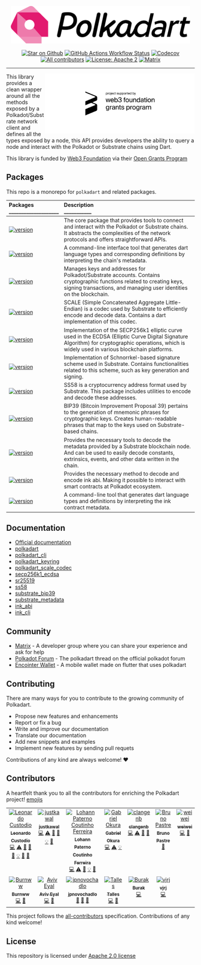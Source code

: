 <p align="center">
<img src="https://raw.githubusercontent.com/leonardocustodio/polkadart/main/resources/polkadart-logo.png" height="100" alt="Polkadart" />
</p>

<p align="center">
<a href="https://github.com/leonardocustodio/polkadart"><img src="https://img.shields.io/github/stars/leonardocustodio/polkadart.svg?style=flat&logo=github&colorB=deeppink&label=Stars" alt="Star on Github"></a>
<a href="https://github.com/leonardocustodio/polkadart/actions/workflows/tests.yml"><img alt="GitHub Actions Workflow Status" src="https://img.shields.io/github/actions/workflow/status/leonardocustodio/polkadart/tests.yml?style=flat&label=Tests"></a>
<a href="https://codecov.io/gh/leonardocustodio/polkadart"><img src="https://img.shields.io/codecov/c/github/leonardocustodio/polkadart?label=Codecov&token=HG3K4LW5UN" alt="Codecov"></a>
<a href="#contributors"><img src="https://img.shields.io/github/all-contributors/leonardocustodio/polkadart?color=ee8449&label=All%20Contributors" alt="All contributors"></a>
<a href="https://www.apache.org/licenses/LICENSE-2.0"><img src="https://img.shields.io/badge/license-Apache%202.0-purple.svg?label=License" alt="License: Apache 2"></a>
<a href="https://matrix.to/#/%23polkadart:matrix.org"><img alt="Matrix" src="https://img.shields.io/matrix/polkadart%3Amatrix.org?label=Matrix.org"></a>
</p>

---

<img align="right" width="400" src="https://raw.githubusercontent.com/w3f/Grants-Program/00855ef70bc503433dc9fccc057c2f66a426a82b/static/img/badge_black.svg" />

This library provides a clean wrapper around all the methods exposed by a Polkadot/Substrate network client and defines all the types exposed by a node, this API provides developers the ability to query a node and interact with the Polkadot or Substrate chains using Dart.

This library is funded by [Web3 Foundation](https://web3.foundation) via their [Open Grants Program](https://github.com/w3f/Open-Grants-Program)

## Packages

This repo is a monorepo for `polkadart` and related packages.

| Packages <br>____________________ | Description <br>___________                            |
|:---------------------------------------------------------------------------|:----------------------------------------|
| [![version][pkg:polkadart:version]][pkg:polkadart]                         | The core package that provides tools to connect and interact with the Polkadot or Substrate chains. It abstracts the complexities of the network protocols and offers straightforward APIs. |
| [![version][pkg:polkadart_cli:version]][pkg:polkadart_cli]                 | A command-line interface tool that generates dart language types and corresponding definitions by interpreting the chain's metadata. |
| [![version][pkg:polkadart_keyring:version]][pkg:polkadart_keyring]         | Manages keys and addresses for Polkadot/Substrate accounts. Contains cryptographic functions related to creating keys, signing transactions, and managing user identities on the blockchain. |
| [![version][pkg:polkadart_scale_codec:version]][pkg:polkadart_scale_codec] | SCALE (Simple Concatenated Aggregate Little-Endian) is a codec used by Substrate to efficiently encode and decode data. Contains a dart implementation of this codec. |
| [![version][pkg:secp256k1_ecdsa:version]][pkg:secp256k1_ecdsa]             | Implementation of the SECP256k1 elliptic curve used in the ECDSA (Elliptic Curve Digital Signature Algorithm) for cryptographic operations, which is widely used in various blockchain platforms. |
| [![version][pkg:sr25519:version]][pkg:sr25519]                             | Implementation of Schnorrkel-based signature scheme used in Substrate. Contains functionalities related to this scheme, such as key generation and signing. |
| [![version][pkg:ss58:version]][pkg:ss58]                                   | SS58 is a cryptocurrency address format used by Substrate. This package includes utilities to encode and decode these addresses. |
| [![version][pkg:substrate_bip39:version]][pkg:substrate_bip39]             | BIP39 (Bitcoin Improvement Proposal 39) pertains to the generation of mnemonic phrases for cryptographic keys. Creates human-readable phrases that map to the keys used on Substrate-based chains. |
| [![version][pkg:substrate_metadata:version]][pkg:substrate_metadata]       | Provides the necessary tools to decode the metadata provided by a Substrate blockchain node. And can be used to easily decode constants, extrinsics, events, and other data written in the chain. |
| [![version][pkg:ink_abi:version]][pkg:ink_abi]                             | Provides the necessary method to decode and encode ink abi. Making it possible to interact with smart contracts at Polkadot ecosystem.  |
| [![version][pkg:ink_cli:version]][pkg:ink_cli]                             | A command-line tool that generates dart language types and definitions by interpreting the ink contract metadata.  |

## Documentation

- [Official documentation](https://polkadart.dev)
- [polkadart](https://pub.dev/documentation/polkadart/latest/)
- [polkadart_cli](https://pub.dev/documentation/polkadart_cli/latest/)
- [polkadart_keyring](https://pub.dev/documentation/polkadart_keyring/latest/)
- [polkadart_scale_codec](https://pub.dev/documentation/polkadart_scale_codec/latest/)
- [secp256k1_ecdsa](https://pub.dev/documentation/secp256k1_ecdsa/latest/)
- [sr25519](https://pub.dev/documentation/sr25519/latest/)
- [ss58](https://pub.dev/documentation/ss58/latest/)
- [substrate_bip39](https://pub.dev/documentation/substrate_bip39/latest/)
- [substrate_metadata](https://pub.dev/documentation/substrate_metadata/latest/)
- [ink_abi](https://pub.dev/documentation/ink_abi/latest/)
- [ink_cli](https://pub.dev/documentation/ink_cli/latest/)

## Community

 - [Matrix](https://matrix.to/#/%23polkadart:matrix.org) - A developer group where you can share your experience and ask for help
 - [Polkadot Forum](https://forum.polkadot.network/t/introducing-polkadart-a-dart-and-flutter-library-for-polkadot-based-blockchains/10697) - The polkadart thread on the official polkadot forum 
 - [Encointer Wallet](https://github.com/encointer/encointer-wallet-flutter) - A mobile wallet made on flutter that uses polkadart

## Contributing

There are many ways for you to contribute to the growing community of Polkadart.
- Propose new features and enhancements
- Report or fix a bug
- Write and improve our documentation
- Translate our documentation
- Add new snippets and examples
- Implement new features by sending pull requets

Contributions of any kind are always welcome! ❤️

## Contributors

A heartfelt thank you to all the contributors for enriching the Polkadart project! [emojis](https://allcontributors.org/docs/en/emoji-key)

<!-- ALL-CONTRIBUTORS-LIST:START - Do not remove or modify this section -->
<!-- prettier-ignore-start -->
<!-- markdownlint-disable -->
<table>
  <tbody>
    <tr>
      <td align="center" valign="top" width="14.28%"><a href="https://github.com/leonardocustodio"><img src="https://avatars.githubusercontent.com/u/5619696?v=4?s=100" width="100px;" alt="Leonardo Custodio"/><br /><sub><b>Leonardo Custodio</b></sub></a><br /><a href="https://github.com/leonardocustodio/polkadart/commits?author=leonardocustodio" title="Code">💻</a> <a href="https://github.com/leonardocustodio/polkadart/commits?author=leonardocustodio" title="Tests">⚠️</a> <a href="https://github.com/leonardocustodio/polkadart/pulls?q=is%3Apr+reviewed-by%3Aleonardocustodio" title="Reviewed Pull Requests">👀</a> <a href="#question-leonardocustodio" title="Answering Questions">💬</a> <a href="#maintenance-leonardocustodio" title="Maintenance">🚧</a> <a href="#example-leonardocustodio" title="Examples">💡</a> <a href="https://github.com/leonardocustodio/polkadart/commits?author=leonardocustodio" title="Documentation">📖</a> <a href="https://github.com/leonardocustodio/polkadart/issues?q=author%3Aleonardocustodio" title="Bug reports">🐛</a></td>
      <td align="center" valign="top" width="14.28%"><a href="https://kawal.dev"><img src="https://avatars.githubusercontent.com/u/49296873?v=4?s=100" width="100px;" alt="justkawal"/><br /><sub><b>justkawal</b></sub></a><br /><a href="https://github.com/leonardocustodio/polkadart/commits?author=justkawal" title="Code">💻</a> <a href="https://github.com/leonardocustodio/polkadart/commits?author=justkawal" title="Tests">⚠️</a> <a href="https://github.com/leonardocustodio/polkadart/pulls?q=is%3Apr+reviewed-by%3Ajustkawal" title="Reviewed Pull Requests">👀</a> <a href="#maintenance-justkawal" title="Maintenance">🚧</a> <a href="#example-justkawal" title="Examples">💡</a> <a href="https://github.com/leonardocustodio/polkadart/issues?q=author%3Ajustkawal" title="Bug reports">🐛</a></td>
      <td align="center" valign="top" width="14.28%"><a href="http://www.lohannferreira.com.br"><img src="https://avatars.githubusercontent.com/u/4323004?v=4?s=100" width="100px;" alt="Lohann Paterno Coutinho Ferreira"/><br /><sub><b>Lohann Paterno Coutinho Ferreira</b></sub></a><br /><a href="https://github.com/leonardocustodio/polkadart/commits?author=Lohann" title="Code">💻</a> <a href="https://github.com/leonardocustodio/polkadart/commits?author=Lohann" title="Tests">⚠️</a> <a href="https://github.com/leonardocustodio/polkadart/pulls?q=is%3Apr+reviewed-by%3ALohann" title="Reviewed Pull Requests">👀</a> <a href="#example-Lohann" title="Examples">💡</a> <a href="https://github.com/leonardocustodio/polkadart/issues?q=author%3ALohann" title="Bug reports">🐛</a></td>
      <td align="center" valign="top" width="14.28%"><a href="https://github.com/gabrielokura"><img src="https://avatars.githubusercontent.com/u/26012776?v=4?s=100" width="100px;" alt="Gabriel Okura"/><br /><sub><b>Gabriel Okura</b></sub></a><br /><a href="https://github.com/leonardocustodio/polkadart/commits?author=gabrielokura" title="Code">💻</a> <a href="https://github.com/leonardocustodio/polkadart/commits?author=gabrielokura" title="Tests">⚠️</a> <a href="#example-gabrielokura" title="Examples">💡</a></td>
      <td align="center" valign="top" width="14.28%"><a href="https://github.com/clangenb"><img src="https://avatars.githubusercontent.com/u/37865735?v=4?s=100" width="100px;" alt="clangenb"/><br /><sub><b>clangenb</b></sub></a><br /><a href="https://github.com/leonardocustodio/polkadart/commits?author=clangenb" title="Code">💻</a> <a href="https://github.com/leonardocustodio/polkadart/commits?author=clangenb" title="Tests">⚠️</a> <a href="https://github.com/leonardocustodio/polkadart/issues?q=author%3Aclangenb" title="Bug reports">🐛</a> <a href="#question-clangenb" title="Answering Questions">💬</a></td>
      <td align="center" valign="top" width="14.28%"><a href="https://pastre.dev"><img src="https://avatars.githubusercontent.com/u/6251198?v=4?s=100" width="100px;" alt="Bruno Pastre"/><br /><sub><b>Bruno Pastre</b></sub></a><br /><a href="https://github.com/leonardocustodio/polkadart/pulls?q=is%3Apr+reviewed-by%3Apastre" title="Reviewed Pull Requests">👀</a></td>
      <td align="center" valign="top" width="14.28%"><a href="https://github.com/weishirongzhen"><img src="https://avatars.githubusercontent.com/u/54241621?v=4?s=100" width="100px;" alt="weiwei"/><br /><sub><b>weiwei</b></sub></a><br /><a href="https://github.com/leonardocustodio/polkadart/commits?author=weishirongzhen" title="Code">💻</a> <a href="https://github.com/leonardocustodio/polkadart/issues?q=author%3Aweishirongzhen" title="Bug reports">🐛</a></td>
    </tr>
    <tr>
      <td align="center" valign="top" width="14.28%"><a href="https://github.com/BurnWW"><img src="https://avatars.githubusercontent.com/u/94514135?v=4?s=100" width="100px;" alt="Burnww"/><br /><sub><b>Burnww</b></sub></a><br /><a href="https://github.com/leonardocustodio/polkadart/commits?author=BurnWW" title="Code">💻</a> <a href="https://github.com/leonardocustodio/polkadart/issues?q=author%3ABurnWW" title="Bug reports">🐛</a></td>
      <td align="center" valign="top" width="14.28%"><a href="https://avive.github.io"><img src="https://avatars.githubusercontent.com/u/96002?v=4?s=100" width="100px;" alt="Aviv Eyal"/><br /><sub><b>Aviv Eyal</b></sub></a><br /><a href="https://github.com/leonardocustodio/polkadart/commits?author=avive" title="Code">💻</a> <a href="https://github.com/leonardocustodio/polkadart/issues?q=author%3Aavive" title="Bug reports">🐛</a></td>
      <td align="center" valign="top" width="14.28%"><a href="https://github.com/jpnovochadlo"><img src="https://avatars.githubusercontent.com/u/69369894?v=4?s=100" width="100px;" alt="jpnovochadlo"/><br /><sub><b>jpnovochadlo</b></sub></a><br /><a href="#business-jpnovochadlo" title="Business development">💼</a> <a href="#design-jpnovochadlo" title="Design">🎨</a> <a href="https://github.com/leonardocustodio/polkadart/commits?author=jpnovochadlo" title="Documentation">📖</a></td>
      <td align="center" valign="top" width="14.28%"><a href="https://github.com/tallesborges"><img src="https://avatars.githubusercontent.com/u/3486359?v=4?s=100" width="100px;" alt="Talles "/><br /><sub><b>Talles </b></sub></a><br /><a href="https://github.com/leonardocustodio/polkadart/commits?author=tallesborges" title="Code">💻</a> <a href="https://github.com/leonardocustodio/polkadart/commits?author=tallesborges" title="Documentation">📖</a></td>
      <td align="center" valign="top" width="14.28%"><a href="http://r3lab.com"><img src="https://avatars.githubusercontent.com/u/49204989?v=4?s=100" width="100px;" alt="Burak"/><br /><sub><b>Burak</b></sub></a><br /><a href="https://github.com/leonardocustodio/polkadart/commits?author=buraktabn" title="Code">💻</a></td>
      <td align="center" valign="top" width="14.28%"><a href="https://github.com/vjrj"><img src="https://avatars.githubusercontent.com/u/180085?v=4?s=100" width="100px;" alt="vjrj"/><br /><sub><b>vjrj</b></sub></a><br /><a href="https://github.com/leonardocustodio/polkadart/commits?author=vjrj" title="Code">💻</a></td>
    </tr>
  </tbody>
</table>

<!-- markdownlint-restore -->
<!-- prettier-ignore-end -->

<!-- ALL-CONTRIBUTORS-LIST:END -->
<!-- prettier-ignore-start -->
<!-- markdownlint-disable -->

<!-- markdownlint-restore -->
<!-- prettier-ignore-end -->

<!-- ALL-CONTRIBUTORS-LIST:END -->

This project follows the [all-contributors](https://github.com/all-contributors/all-contributors) specification. Contributions of any kind welcome!

## **License**

This repository is licensed under [Apache 2.0 license](https://github.com/leonardocustodio/polkadart/blob/main/LICENSE)

[pkg:polkadart]: https://pub.dartlang.org/packages/polkadart
[pkg:polkadart:version]: https://img.shields.io/pub/v/polkadart?label=polkadart&link=https%3A%2F%2Fpub.dev%2Fpolkadart
[pkg:polkadart:source]: ./packages/polkadart

[pkg:polkadart_cli]: https://pub.dartlang.org/packages/polkadart_cli
[pkg:polkadart_cli:version]: https://img.shields.io/pub/v/polkadart_cli?label=polkadart_cli
[pkg:polkadart_cli:source]: ./packages/polkadart_cli

[pkg:polkadart_keyring]: https://pub.dartlang.org/packages/polkadart_keyring
[pkg:polkadart_keyring:version]: https://img.shields.io/pub/v/polkadart_keyring?label=polkadart_keyring
[pkg:polkadart_keyring:source]: ./packages/polkadart_keyring

[pkg:polkadart_scale_codec]: https://pub.dartlang.org/packages/polkadart_scale_codec
[pkg:polkadart_scale_codec:version]: https://img.shields.io/pub/v/polkadart_scale_codec?label=polkadart_scale_codec
[pkg:polkadart_scale_codec:source]: ./packages/polkadart_scale_codec

[pkg:secp256k1_ecdsa]: https://pub.dartlang.org/packages/secp256k1_ecdsa
[pkg:secp256k1_ecdsa:version]: https://img.shields.io/pub/v/secp256k1_ecdsa?label=secp256k1_ecdsa
[pkg:secp256k1_ecdsa:source]: ./packages/secp256k1_ecdsa

[pkg:sr25519]: https://pub.dartlang.org/packages/sr25519
[pkg:sr25519:version]: https://img.shields.io/pub/v/sr25519?label=sr25519
[pkg:sr25519:source]: ./packages/sr25519

[pkg:ss58]: https://pub.dartlang.org/packages/ss58
[pkg:ss58:version]: https://img.shields.io/pub/v/ss58?label=ss58
[pkg:ss58:source]: ./packages/ss58

[pkg:substrate_bip39]: https://pub.dartlang.org/packages/substrate_bip39
[pkg:substrate_bip39:version]: https://img.shields.io/pub/v/substrate_bip39?label=substrate_bip39
[pkg:substrate_bip39:source]: ./packages/substrate_bip39

[pkg:substrate_metadata]: https://pub.dartlang.org/packages/substrate_metadata
[pkg:substrate_metadata:version]: https://img.shields.io/pub/v/substrate_metadata?label=substrate_metadata
[pkg:substrate_metadata:source]: ./packages/substrate_metadata

[pkg:ink_abi]: https://pub.dartlang.org/packages/ink_abi
[pkg:ink_abi:version]: https://img.shields.io/pub/v/ink_abi?label=ink_abi
[pkg:ink_abi:source]: ./packages/ink_abi

[pkg:ink_cli]: https://pub.dartlang.org/packages/ink_cli
[pkg:ink_cli:version]: https://img.shields.io/pub/v/ink_cli?label=ink_cli
[pkg:ink_cli:source]: ./packages/ink_cli
